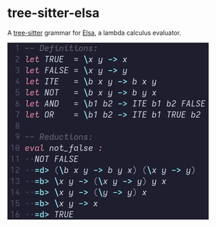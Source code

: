 # tree-sitter-elsa

A [tree-sitter](https://github.com/tree-sitter/tree-sitter) grammar for [Elsa](https://github.com/ucsd-progsys/elsa), a lambda calculus evaluator.

![An image of the highlights query](./highlights.png)

